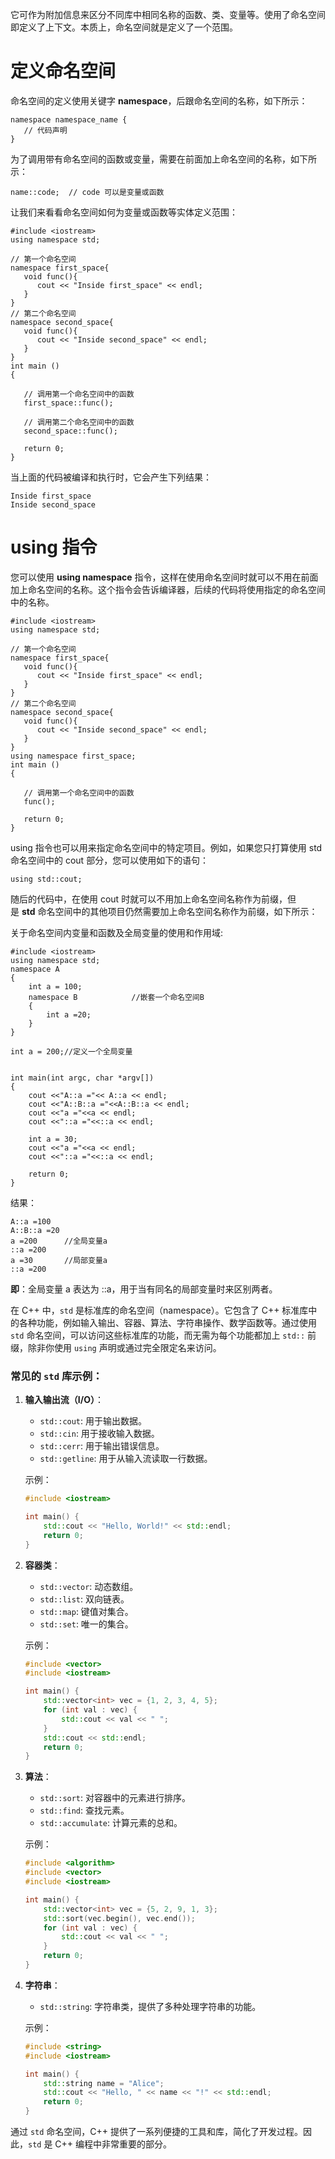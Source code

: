 它可作为附加信息来区分不同库中相同名称的函数、类、变量等。使用了命名空间即定义了上下文。本质上，命名空间就是定义了一个范围。

# 定义命名空间
命名空间的定义使用关键字 **namespace**，后跟命名空间的名称，如下所示：
```
namespace namespace_name {
   // 代码声明
}
```
为了调用带有命名空间的函数或变量，需要在前面加上命名空间的名称，如下所示：
```
name::code;  // code 可以是变量或函数
```
让我们来看看命名空间如何为变量或函数等实体定义范围：
```
#include <iostream>
using namespace std;
 
// 第一个命名空间
namespace first_space{
   void func(){
      cout << "Inside first_space" << endl;
   }
}
// 第二个命名空间
namespace second_space{
   void func(){
      cout << "Inside second_space" << endl;
   }
}
int main ()
{
 
   // 调用第一个命名空间中的函数
   first_space::func();
   
   // 调用第二个命名空间中的函数
   second_space::func(); 
 
   return 0;
}
```
当上面的代码被编译和执行时，它会产生下列结果：
```
Inside first_space
Inside second_space
```

# using 指令
您可以使用 **using namespace** 指令，这样在使用命名空间时就可以不用在前面加上命名空间的名称。这个指令会告诉编译器，后续的代码将使用指定的命名空间中的名称。
```
#include <iostream>
using namespace std;
 
// 第一个命名空间
namespace first_space{
   void func(){
      cout << "Inside first_space" << endl;
   }
}
// 第二个命名空间
namespace second_space{
   void func(){
      cout << "Inside second_space" << endl;
   }
}
using namespace first_space;
int main ()
{
 
   // 调用第一个命名空间中的函数
   func();
   
   return 0;
}
```

using 指令也可以用来指定命名空间中的特定项目。例如，如果您只打算使用 std 命名空间中的 cout 部分，您可以使用如下的语句：
```
using std::cout;
```
随后的代码中，在使用 cout 时就可以不用加上命名空间名称作为前缀，但是 **std** 命名空间中的其他项目仍然需要加上命名空间名称作为前缀，如下所示：

关于命名空间内变量和函数及全局变量的使用和作用域:
```
#include <iostream>
using namespace std;
namespace A
{
    int a = 100;
    namespace B            //嵌套一个命名空间B
    {
        int a =20;
    }
}

int a = 200;//定义一个全局变量


int main(int argc, char *argv[])
{
    cout <<"A::a ="<< A::a << endl;
    cout <<"A::B::a ="<<A::B::a << endl;
    cout <<"a ="<<a << endl;
    cout <<"::a ="<<::a << endl;

    int a = 30;
    cout <<"a ="<<a << endl;
    cout <<"::a ="<<::a << endl;

    return 0;
}
```
结果：
```
A::a =100  
A::B::a =20
a =200      //全局变量a
::a =200
a =30       //局部变量a
::a =200    

```
**即**：全局变量 a 表达为 ::a，用于当有同名的局部变量时来区别两者。

在 C++ 中，`std` 是标准库的命名空间（namespace）。它包含了 C++ 标准库中的各种功能，例如输入输出、容器、算法、字符串操作、数学函数等。通过使用 `std` 命名空间，可以访问这些标准库的功能，而无需为每个功能都加上 `std::` 前缀，除非你使用 `using` 声明或通过完全限定名来访问。

### 常见的 `std` 库示例：

1. **输入输出流（I/O）**：
    
    - `std::cout`: 用于输出数据。
    - `std::cin`: 用于接收输入数据。
    - `std::cerr`: 用于输出错误信息。
    - `std::getline`: 用于从输入流读取一行数据。
    
    示例：
    
    ```cpp
    #include <iostream>
    
    int main() {
        std::cout << "Hello, World!" << std::endl;
        return 0;
    }
    ```
    
2. **容器类**：
    
    - `std::vector`: 动态数组。
    - `std::list`: 双向链表。
    - `std::map`: 键值对集合。
    - `std::set`: 唯一的集合。
    
    示例：
    
    ```cpp
    #include <vector>
    #include <iostream>
    
    int main() {
        std::vector<int> vec = {1, 2, 3, 4, 5};
        for (int val : vec) {
            std::cout << val << " ";
        }
        std::cout << std::endl;
        return 0;
    }
    ```
    
3. **算法**：
    
    - `std::sort`: 对容器中的元素进行排序。
    - `std::find`: 查找元素。
    - `std::accumulate`: 计算元素的总和。
    
    示例：
    
    ```cpp
    #include <algorithm>
    #include <vector>
    #include <iostream>
    
    int main() {
        std::vector<int> vec = {5, 2, 9, 1, 3};
        std::sort(vec.begin(), vec.end());
        for (int val : vec) {
            std::cout << val << " ";
        }
        return 0;
    }
    ```
    
4. **字符串**：
    
    - `std::string`: 字符串类，提供了多种处理字符串的功能。
    
    示例：
    
    ```cpp
    #include <string>
    #include <iostream>
    
    int main() {
        std::string name = "Alice";
        std::cout << "Hello, " << name << "!" << std::endl;
        return 0;
    }
    ```
    

通过 `std` 命名空间，C++ 提供了一系列便捷的工具和库，简化了开发过程。因此，`std` 是 C++ 编程中非常重要的部分。